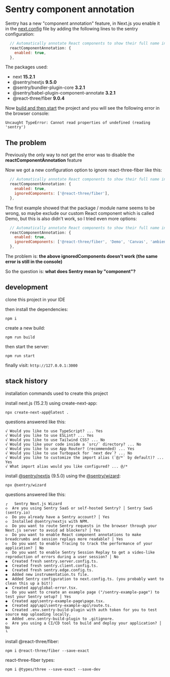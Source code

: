 # Sentry component annotation

Sentry has a new "component annotation" feature, in Next.js you enable it in the [next.config](next.config.ts) file by adding the following lines to the sentry configuration:

```js
  // Automatically annotate React components to show their full name in breadcrumbs and session replay
  reactComponentAnnotation: {
    enabled: true,
  },
```

The packages used:

* next **15.2.1**
* @sentry/nextjs **9.5.0**
* @sentry/bundler-plugin-core **3.2.1**
* @sentry/babel-plugin-component-annotate **3.2.1**
* @react-three/fiber **9.0.4**

Now [build and then start](#development) the project and you will see the following error in the browser console:

```shell
Uncaught TypeError: Cannot read properties of undefined (reading 'sentry')
```

## The problem

Previously the only way to not get the error was to disable the **reactComponentAnnotation** feature

Now we got a new configuration option to ignore react-three-fiber like this:

```js
  // Automatically annotate React components to show their full name in breadcrumbs and session replay
  reactComponentAnnotation: {
    enabled: true,
    ignoredComponents: ['@react-three/fiber'],
  },
```

The first example showed that the package / module name seems to be wrong, so maybe exclude our custom React component which is called Demo, but this is also didn't work, so I tried even more options:

```js
  // Automatically annotate React components to show their full name in breadcrumbs and session replay
  reactComponentAnnotation: {
    enabled: true,
    ignoredComponents: ['@react-three/fiber', 'Demo', 'Canvas', 'ambientLight', 'spotLight', 'pointLight', 'Box'],
  },
```

The problem is: **the above ignoredComponents doesn't work (the same error is still in the console)**

So the question is: **what does Sentry mean by "component"?**

## development

clone this project in your IDE

then install the dependencies:

```
npm i
```

create a new build:

```shell
npm run build
```

then start the server:

```shell
npm run start
```

finally visit: `http://127.0.0.1:3000`

## stack history

installation commands used to create this project

install next.js (15.2.1) using create-next-app:

```shell
npx create-next-app@latest .
```

questions answered like this:

```shell
√ Would you like to use TypeScript? ... Yes
√ Would you like to use ESLint? ... Yes
√ Would you like to use Tailwind CSS? ... No
√ Would you like your code inside a `src/` directory? ... No
√ Would you like to use App Router? (recommended) ... Yes
√ Would you like to use Turbopack for `next dev`? ... No
√ Would you like to customize the import alias (`@/*` by default)? ... Yes
√ What import alias would you like configured? ... @/*
```

install [@sentry/nextjs](https://www.npmjs.com/package/@sentry/nextjs) (9.5.0) using the [@sentry/wizard](https://www.npmjs.com/package/@sentry/wizard):

```shell
npx @sentry/wizard
```

questions answered like this:

```shell
┌   Sentry Next.js Wizard 
◇  Are you using Sentry SaaS or self-hosted Sentry? │ Sentry SaaS (sentry.io)
◇  Do you already have a Sentry account? │ Yes
◇  Installed @sentry/nextjs with NPM.
◇  Do you want to route Sentry requests in the browser through your Next.js server to avoid ad blockers? │ Yes
◇  Do you want to enable React component annotations to make breadcrumbs and session replays more readable? │ Yes
◇  Do you want to enable Tracing to track the performance of your application? │ No
◇  Do you want to enable Sentry Session Replay to get a video-like reproduction of errors during a user session? │ No
◆  Created fresh sentry.server.config.ts.
◆  Created fresh sentry.client.config.ts.
◆  Created fresh sentry.edge.config.ts.
◆  Added new instrumentation.ts file.
◆  Added Sentry configuration to next.config.ts. (you probably want to clean this up a bit!)
◆  Created app\global-error.tsx.
◇  Do you want to create an example page ("/sentry-example-page") to test your Sentry setup? │ Yes
◆  Created app\sentry-example-page\page.tsx.
◆  Created app\api\sentry-example-api\route.ts.
◆  Created .env.sentry-build-plugin with auth token for you to test source map uploading locally.
◆  Added .env.sentry-build-plugin to .gitignore.
◇  Are you using a CI/CD tool to build and deploy your application? │ No
└  
```

install @react-three/fiber:

```shell
npm i @react-three/fiber --save-exact
```

react-three-fiber types:

```shell
npm i @types/three --save-exact --save-dev
```

